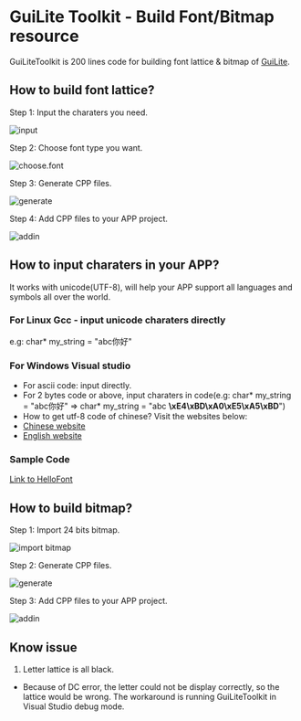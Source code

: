 # GuiLite Toolkit - Build Font/Bitmap resource
GuiLiteToolkit is 200 lines code for building font lattice & bitmap of [GuiLite](https://github.com/idea4good/GuiLite).

## How to build font lattice?
Step 1: Input the charaters you need.

![input](doc/input.jpg)

Step 2: Choose font type you want.

![choose.font](doc/choose.font.jpg)

Step 3: Generate CPP files.

![generate](doc/generate_font.jpg)

Step 4: Add CPP files to your APP project.

![addin](doc/addin_font.jpg)

## How to input charaters in your APP?
It works with unicode(UTF-8), will help your APP support all languages and symbols all over the world.
### For Linux Gcc - input unicode charaters directly
e.g: char* my_string = "abc你好"
### For Windows Visual studio
 - For ascii code: input directly.
 - For 2 bytes code or above, input charaters in code(e.g: char* my_string = "abc你好" => char* my_string = "abc **\xE4\xBD\xA0\xE5\xA5\xBD**")
 - How to get utf-8 code of chinese? Visit the websites below:
  - [Chinese website](http://www.mytju.com/classcode/tools/encode_utf8.asp)
  - [English website](https://www.browserling.com/tools/utf8-encode)

### Sample Code
[Link to HelloFont](https://github.com/idea4good/GuiLiteSamples/blob/master/HelloFont/UIcode/UIcode.cpp)

## How to build bitmap?
Step 1: Import 24 bits bitmap.

![import bitmap](doc/import_bitmap.jpg)

Step 2: Generate CPP files.

![generate](doc/generate_bitmap.jpg)

Step 3: Add CPP files to your APP project.

![addin](doc/addin_bitmap.jpg)

## Know issue
1. Letter lattice is all black.
- Because of DC error, the letter could not be display correctly, so the lattice would be wrong. The workaround is running GuiLiteToolkit in Visual Studio debug mode.
